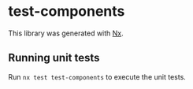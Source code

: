 # test-components

This library was generated with [Nx](https://nx.dev).

## Running unit tests

Run `nx test test-components` to execute the unit tests.
